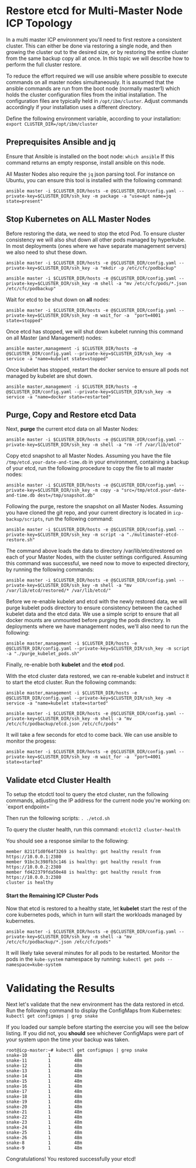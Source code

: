 # Restore etcd for Multi-Master Node ICP Topology

In a multi master ICP environment you'll need to first restore a consistent cluster.  This can either be done via restoring a single node, and then growing the cluster out to the desired size, or by restoring the entire cluster from the same backup copy all at once. In this topic we will describe how to perform the full cluster restore.

To reduce the effort required we will use ansible where possible to execute commands on all master nodes simultaneously.  It is assumed that the ansible commands are run from the boot node (normally master1) which holds the cluster configuration files from the initial installation. The configuration files are typically held in `/opt/ibm/cluster`. Adjust commands accordingly if your installation uses a different directory.

Define the following environment variable, according to your installation:  `export CLUSTER_DIR=/opt/ibm/cluster`

## Preprequisites Ansible and jq

Ensure that Ansible is installed on the boot node:  `which ansible`  If this command returns an empty response, install ansible on this node.

All Master Nodes also require the `jq` json parsing tool. For instance on Ubuntu, you can ensure this tool is installed with the following command:
```
ansible master -i $CLUSTER_DIR/hosts -e @$CLUSTER_DIR/config.yaml --private-key=$CLUSTER_DIR/ssh_key -m package -a "use=apt name=jq state=present"
```

## Stop Kubernetes on ALL Master Nodes

Before restoring the data, we need to stop the etcd Pod. To ensure cluster consistency we will also shut down all other pods managed by hyperkube. In most deployments (ones where we have separate management servers) we also need to shut these down.
```
ansible master -i $CLUSTER_DIR/hosts -e @$CLUSTER_DIR/config.yaml --private-key=$CLUSTER_DIR/ssh_key -a "mkdir -p /etc/cfc/podbackup"

ansible master -i $CLUSTER_DIR/hosts -e @$CLUSTER_DIR/config.yaml --private-key=$CLUSTER_DIR/ssh_key -m shell -a "mv /etc/cfc/pods/*.json /etc/cfc/podbackup"
```

Wait for etcd to be shut down on **all** nodes:
```
ansible master -i $CLUSTER_DIR/hosts -e @$CLUSTER_DIR/config.yaml --private-key=$CLUSTER_DIR/ssh_key -m wait_for -a  "port=4001 state=stopped"
```

Once etcd has stopped, we will shut down kubelet running this command on all Master (and Management) nodes:

```
ansible master,management -i $CLUSTER_DIR/hosts -e @$CLUSTER_DIR/config.yaml --private-key=$CLUSTER_DIR/ssh_key -m service -a "name=kubelet state=stopped"
```

Once kubelet has stopped, restart the docker service to ensure all pods not managed by kubelet are shut down.
```
ansible master,management -i $CLUSTER_DIR/hosts -e @$CLUSTER_DIR/config.yaml --private-key=$CLUSTER_DIR/ssh_key -m service -a "name=docker state=restarted"
```


## Purge, Copy and Restore etcd Data

Next, **purge** the current etcd data on all Master Nodes:
```
ansible master -i $CLUSTER_DIR/hosts -e @$CLUSTER_DIR/config.yaml --private-key=$CLUSTER_DIR/ssh_key -m shell -a "rm -rf /var/lib/etcd"
```

Copy etcd snapshot to all Master Nodes.  Assuming you have the file `/tmp/etcd.your-date-and-time.db` in your environment, containing a backup of your etcd, run the following procedure to copy the file to all master nodes:
```
ansible master -i $CLUSTER_DIR/hosts -e @$CLUSTER_DIR/config.yaml --private-key=$CLUSTER_DIR/ssh_key -m copy -a "src=/tmp/etcd.your-date-and-time.db dest=/tmp/snapshot.db"
```

Following the purge, restore the snapshot on all Master Nodes.  Assuming you have cloned the git repo, and your current directory is located in `icp-backup/scripts`, run the following command:
```
ansible master -i $CLUSTER_DIR/hosts -e @$CLUSTER_DIR/config.yaml --private-key=$CLUSTER_DIR/ssh_key -m script -a "./multimaster-etcd-restore.sh"
```

The command above loads the data to directory /var/lib/etcd/restored on each of your Master Nodes, with the cluster settings configured.  Assuming this command was successful, we need now to move to expected directory, by running the following commands:

```
ansible master -i $CLUSTER_DIR/hosts -e @$CLUSTER_DIR/config.yaml --private-key=$CLUSTER_DIR/ssh_key -m shell -a "mv /var/lib/etcd/restored/* /var/lib/etcd/"
```

Before we re-enable kubelet and etcd with the newly restored data, we will purge kubelet pods directory to ensure consistency between the cached kubelet data and the etcd data.  We use a simple script to ensure that all docker mounts are unmounted before purging the pods directory.  In deployments where we have management nodes, we'll also need to run the following:

```
ansible master,management -i $CLUSTER_DIR/hosts -e @$CLUSTER_DIR/config.yaml --private-key=$CLUSTER_DIR/ssh_key -m script -a "./purge_kubelet_pods.sh"
```
Finally, re-enable both **kubelet** and the **etcd** pod.

With the etcd cluster data restored, we can re-enable kubelet and instruct it to start the etcd cluster.  Run the following commands:

```
ansible master,management -i $CLUSTER_DIR/hosts -e @$CLUSTER_DIR/config.yaml --private-key=$CLUSTER_DIR/ssh_key -m service -a "name=kubelet state=started"

ansible master -i $CLUSTER_DIR/hosts -e @$CLUSTER_DIR/config.yaml --private-key=$CLUSTER_DIR/ssh_key -m shell -a "mv /etc/cfc/podbackup/etcd.json /etc/cfc/pods"
```

It will take a few seconds for etcd to come back. We can use ansible to monitor the progess:

```
ansible master -i $CLUSTER_DIR/hosts -e @$CLUSTER_DIR/config.yaml --private-key=$CLUSTER_DIR/ssh_key -m wait_for -a  "port=4001 state=started"
```

## Validate etcd Cluster Health

To setup the etcdctl tool to query the etcd cluster, run the following commands, adjusting the IP address for the current node you're working on:  `export endpoint=<master-node-ip>``

Then run the following scripts:  `. ./etcd.sh`

To query the cluster health, run this command:  `etcdctl2 cluster-health`

You should see a response similar to the following:

```
member 8211f1d0f64f3269 is healthy: got healthy result from https://10.0.0.1:2380
member 91bc3c398fb3c146 is healthy: got healthy result from https://10.0.0.2:2380
member fd422379fda50e48 is healthy: got healthy result from https://10.0.0.3:2380
cluster is healthy
```

#### Start the Remaining ICP Cluster Pods

Now that etcd is restored to a healthy state, let **kubelet** start the rest of the core kubernetes pods, which in turn will start the workloads managed by kubernetes.
```
ansible master -i $CLUSTER_DIR/hosts -e @$CLUSTER_DIR/config.yaml --private-key=$CLUSTER_DIR/ssh_key -m shell -a "mv /etc/cfc/podbackup/*.json /etc/cfc/pods"
```

It will likely take several minutes for all pods to be restarted.  Monitor the pods in the `kube-system` namespace by running: `kubectl get pods --namespace=kube-system`

# Validating the Results

Next let's validate that the new environment has the data restored in etcd.  Run the following command to display the ConfigMaps from Kubernetes:  `kubectl get configmaps | grep snake`

If you loaded our sample before starting the exercise you will see the below listing.  If you did not, you **should** see whichever ConfigMaps were part of your system upon the time your backup was taken.

```
root@icp-master:~# kubectl get configmaps | grep snake
snake-10        1         48m
snake-11        1         48m
snake-12        1         48m
snake-13        1         48m
snake-14        1         48m
snake-15        1         48m
snake-16        1         48m
snake-17        1         48m
snake-18        1         48m
snake-19        1         48m
snake-20        1         48m
snake-21        1         48m
snake-22        1         48m
snake-23        1         48m
snake-24        1         48m
snake-25        1         48m
snake-26        1         48m
snake-8         1         48m
snake-9         1         48m
```

Congratulations! You restored successfully your etcd!
